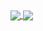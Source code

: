 <a href="https://github.com/CaptainDolphy"> 
   <img align="center" src="https://github-readme-stats.vercel.app/api?username=CaptainDolphy &show_icons=true&theme=radical" /> 
 </a> 
 <a href="https://github.com/CaptainDolphy"> 
   <img align="center" src="https://github-readme-stats.vercel.app/api/top-langs/?username=CaptainDolphy &layout=compact&theme=cobalt&langs_count=10" /> 
 </a>

